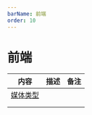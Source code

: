 ```yaml
---
barName: 前端
order: 10
---
```


# 前端

| 内容                                                                       | 描述 | 备注 |
| -------------------------------------------------------------------------- | ---- | ---- |
| [媒体类型](https://www.iana.org/assignments/media-types/media-types.xhtml) |      |      |
|                                                                            |      |      |
|                                                                            |      |      |




